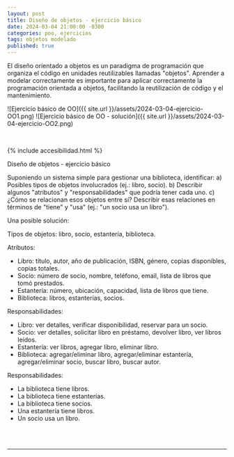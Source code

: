 ```yaml
---
layout: post
title: Diseño de objetos - ejercicio básico
date: 2024-03-04 21:00:00 -0300
categories: poo, ejercicios
tags: objetos modelado
published: true
---
```


El diseño orientado a objetos es un paradigma de programación que organiza el código en unidades reutilizables llamadas "objetos". Aprender a modelar correctamente es importante para aplicar correctamente la programación orientada a objetos, facilitando la reutilización de código y el mantenimiento.

![Ejercicio básico de OO]({{ site.url }}/assets/2024-03-04-ejercicio-OO1.png)
![Ejercicio básico de OO - solución]({{ site.url }}/assets/2024-03-04-ejercicio-OO2.png)


&nbsp;

{% include accesibilidad.html %}

Diseño de objetos - ejercicio básico

Suponiendo un sistema simple para gestionar una biblioteca, identificar:
a) Posibles tipos de objetos involucrados (ej.: libro, socio).
b) Describir algunos "atributos" y "responsabilidades" que podría tener cada uno.
c) ¿Cómo se relacionan esos objetos entre sí? Describir esas relaciones en términos de "tiene" y "usa" (ej.: "un socio usa un libro").

Una posible solución:

Tipos de objetos: libro, socio, estantería, biblioteca.

Atributos:

- Libro: título, autor, año de publicación, ISBN, género, copias disponibles, copias totales.
- Socio: número de socio, nombre, teléfono, email, lista de libros que tomó prestados.
- Estantería: número, ubicación, capacidad, lista de libros que tiene.
- Biblioteca: libros, estanterías, socios.

Responsabilidades:

- Libro: ver detalles, verificar disponibilidad, reservar para un socio.
- Socio: ver detalles, solicitar libro en préstamo, devolver libro, ver libros leídos.
- Estantería: ver libros, agregar libro, eliminar libro.
- Biblioteca: agregar/eliminar libro, agregar/eliminar estantería, agregar/eliminar socio, buscar libro, buscar autor.

Responsabilidades:

- La biblioteca tiene libros.
- La biblioteca tiene estanterías.
- La biblioteca tiene socios.
- Una estantería tiene libros.
- Un socio usa un libro.

</div></details>
<br />&nbsp;

<hr />
